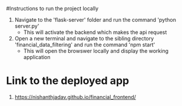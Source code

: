 #Instructions to run the project locally
  1. Navigate to the 'flask-server' folder and run the command 'python server.py'
        - This will activate the backend which makes the api request
  2. Open a new terminal and navigate to the sibling directory 'financial_data_filtering' and run the command 'npm start'
        - This will open the browswer locally and display the working application
# Link to the deployed app
  1. https://nishanthjadav.github.io/financial_frontend/
     
